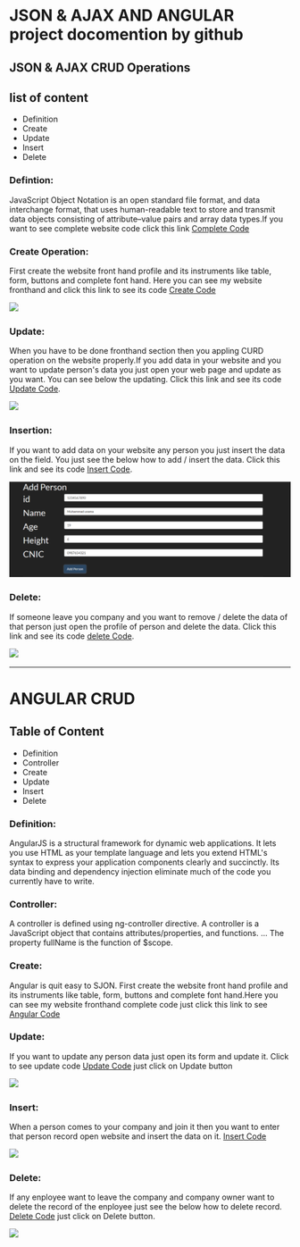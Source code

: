  
 # JSON & AJAX AND ANGULAR project docomention by github
## JSON & AJAX CRUD Operations
## list of  content
-    Definition
-    Create 
-    Update
-    Insert
-    Delete
### Defintion:
JavaScript Object Notation is an open standard file format, and data interchange  format, that
            uses human-readable text to store and transmit data objects consisting of attribute–value pairs
            and array data types.If you want to see complete website code click this link [Complete Code](Crud.html)

### Create Operation:
First create the website front hand profile and its instruments like table, form, 
                    buttons and complete font hand. Here you can see my website fronthand and 
click this link to see its code [Create Code](create.txt)


![](fronthand.PNG)

### Update:
When you have to be done fronthand section then you appling CURD operation on the website properly.If you add data in 
your website and you want to update person's data you just open your web page and update as you want. You can see below the 
updating. Click this link and see its code [Update Code](update.txt). 


![](update.PNG)
### Insertion:
If you want to add data on your website any person you just insert the data on the field. You just see the below how to 
add / insert the data. Click this link and see its code [Insert Code](insert.txt).


![](insert.PNG)

### Delete:
If someone leave you company and you want to remove / delete the data of that person just open the profile of person and delete 
the data. Click this link and see its code [delete Code](delete.txt). 


![](delete.PNG)

------------------------------------------------

# ANGULAR CRUD
## Table of Content
-    Definition
-    Controller
-    Create
-    Update
-    Insert
-    Delete

### Definition:
AngularJS is a structural framework for dynamic web applications. It lets you use HTML as your template language and lets you 
extend HTML's syntax to express your application components clearly and succinctly. Its data binding and dependency injection 
eliminate much of the code you currently have to write.

### Controller:
A controller is defined using ng-controller directive. A controller is a JavaScript object that contains attributes/properties, and functions. ... The property fullName is the function of $scope.

### Create:
Angular is quit easy to SJON. First create the website front hand profile and its instruments like table, form, 
                    buttons and complete font hand.Here you can see my website fronthand complete code just 
click this link to see [Angular Code](Angular.html)

### Update:
If you want to update any person data just open its form and update it. Click to see update code [Update Code](updatea.txt)
just click on Update button

![](updatea.PNG)

### Insert:
When a person comes to your company and join it then you want to enter that person record open website and insert the data
on it. [Insert Code](inserta.txt)

![](inserta.PNG)


### Delete:
If any enployee want to leave the company and company owner want to delete the record of the enployee just see the below how to
delete record. [Delete Code](deletea.txt) just click on Delete button.

![](deletea.PNG)
